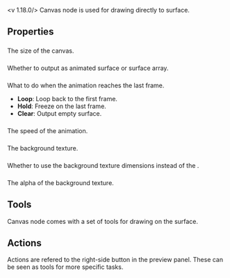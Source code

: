 <v 1.18.0/>
Canvas node is used for drawing directly to surface. 

## Properties

### <junc dimension>
The size of the canvas.

### <junc frames animation>
Whether to output as animated surface or surface array.

### <junc animation type>
What to do when the animation reaches the last frame.

- **Loop**: Loop back to the first frame.
- **Hold**: Freeze on the last frame.
- **Clear**: Output empty surface.

### <junc animation speed>
The speed of the animation.

### <junc background>
The background texture.

### <junc use background dimensions>
Whether to use the background texture dimensions instead of the <junc dimensions>.

### <junc background alpha>
The alpha of the background texture.

## Tools

Canvas node comes with a set of tools for drawing on the surface.

## Actions

Actions are refered to the right-side button in the preview panel. These can be seen as tools for more specific tasks.